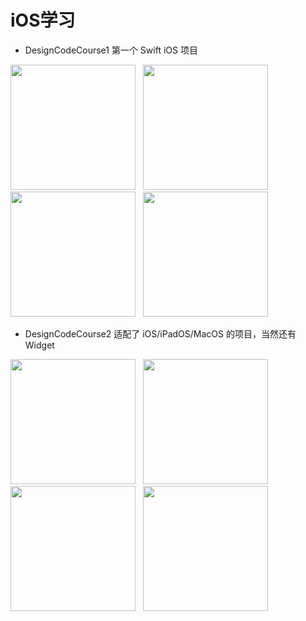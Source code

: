 # iOS学习

- DesignCodeCourse1 第一个 Swift iOS 项目
<p float="left">
  <img src="https://user-images.githubusercontent.com/2345536/111721456-e13acb80-889a-11eb-98a2-9db360b92ab3.PNG" width=200/>
  &nbsp;
  <img src="https://user-images.githubusercontent.com/2345536/111721459-e3048f00-889a-11eb-9887-7b52cc813e19.PNG" width=200/>
    &nbsp;
  <img src="https://user-images.githubusercontent.com/2345536/111721460-e435bc00-889a-11eb-9671-7031ebb014c8.PNG" width=200/>
    &nbsp;
  <img src="https://user-images.githubusercontent.com/2345536/111721462-e4ce5280-889a-11eb-8cd2-10334a9f3e61.PNG" width=200/>
</p>




- DesignCodeCourse2 适配了 iOS/iPadOS/MacOS 的项目，当然还有 Widget
<p float="left">
  <img src="https://user-images.githubusercontent.com/2345536/111721425-d2ecaf80-889a-11eb-960f-c7f8d054b83c.PNG" width=200/>
    &nbsp;
  <img src="https://user-images.githubusercontent.com/2345536/111721431-d54f0980-889a-11eb-8ebf-4367e859da1a.PNG" width=200/>
    &nbsp;
  <img src="https://user-images.githubusercontent.com/2345536/111721433-d5e7a000-889a-11eb-9aa9-c802e9764012.PNG" width=200/>
    &nbsp;
  <img src="https://user-images.githubusercontent.com/2345536/111721435-d6803680-889a-11eb-88d3-17c8c5ad6c27.PNG" width=200/>
</p>
